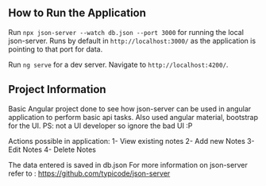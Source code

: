 ## How to Run the Application

Run `npx json-server --watch db.json --port 3000` for running the local json-server. Runs by default in `http://localhost:3000/` as the application is pointing to that port for data.

Run `ng serve` for a dev server. Navigate to `http://localhost:4200/`.

## Project Information

Basic Angular project done to see how json-server can be used in angular application to perform basic api tasks.
Also used angular material, bootstrap for the UI.
PS: not a UI developer so ignore the bad UI :P

Actions possible in application:
1- View existing notes
2- Add new Notes
3- Edit Notes
4- Delete Notes

The data entered is saved in db.json
For more information on json-server refer to : https://github.com/typicode/json-server
